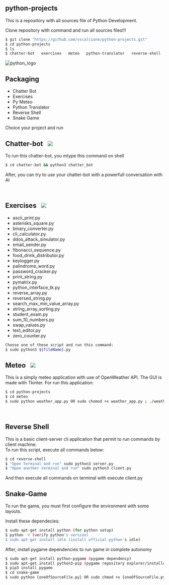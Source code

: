 ## python-projects

This is a repository with all sources file of Python Development.

Clone repository with command and run all sources files!!!
```bash
$ git clone "https://github.com/vscalcione/python-projects.git"
$ cd python-projects
$ ls
$ chatter-bot   exercises   meteo   python-translator   reverse-shell   snake-game
```

![python_logo](https://img.icons8.com/color/144/000000/python.png)

## Packaging
- Chatter Bot
- Exercises
- Py Meteo
- Python Translator
- Reverse Shell 
- Snake Game

Choice your project and run


## Chatter-bot &nbsp; ![](https://img.icons8.com/color/48/000000/bot.png)

To run this chatter-bot, you mtype this command on shell
```bash
$ cd chatter-bot && python3 chatter_bot
```
After, you can try to use your chatter-bot with a powerfull conversation with AI

<br>

## Exercises &nbsp; ![](https://img.icons8.com/color/48/000000/code.png)
- ascii_print.py
- asterisks_square.py
- binary_converter.py
- cli_calculator.py
- ddos_attack_simulator.py
- email_sender.py
- fibonacci_sequence.py
- food_drink_distributor.py
- keylogger.py
- palindrome_word.py
- password_cracker.py
- print_string.py
- pymatrix.py
- python_interface_tk.py
- reverse_array.py
- reversed_string.py
- search_max_min_value_array.py
- string_array_sorting.py
- student_exam.py
- sum_10_numbers.py
- swap_values.py
- text_editor.py
- zero_counter.py

```bash
Choose one of these script and run this command:
$ sudo python3 ${fileName}.py
```

## Meteo &nbsp; ![](https://img.icons8.com/color/48/000000/summer.png)
This is a simply meteo application with use of OpenWeather API. The GUI is made with Tkinter. For run this application:
```bash
$ cd python-projects
$ cd meteo
$ sudo python weather_app.py OR sudo chomod +x weather_app.py ; ./weather_app.py
```
<br> 

## Reverse Shell
This is a basic client-server cli application that permit to run commands by client machine.
<br>
To run this script, execute all commands below:
```bash
$ cd reverse-shell
$ "Open terminal and run" sudo python3 server.py
$ "Open another terminal and run" sudo python3 client.py
``` 
And then execute all commands on terminal with execute client.py 

## Snake-Game
To run the game, you must first configure the environment with some layouts.

Install these dependecies:
```bash 
$ sudo apt-get install python (for python setup)
$ python -V (verify python's version)
$ sudo apt-get install idle (install official python's idle)
```
After, install pygame dependencies to run game in complete autonomy 
```bash 
$ sudo apt-get install python-pygame (pygame dependency)
$ sudo apt-get install python3-pip (pygame repository explorer/installer)
$ pip3 install pygame
$ cd snake-game
$ sudo python {oneOfSourceFile.py} OR sudo chmod +x {oneOfSourceFile.py}
```
  
